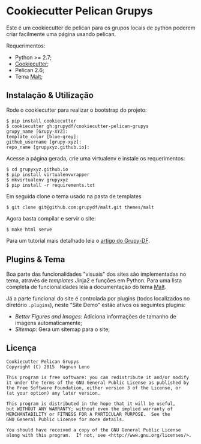 # Cookiecutter Pelican Grupys

Este é um cookiecutter de pelican para os grupos locais de python poderem criar facilmente uma página usando pelican.

Requerimentos:

- Python >= 2.7;
- [Cookiecutter](https://github.com/audreyr/cookiecutter);
- Pelican 2.6;
- Tema [Malt](https://github.com/grupydf/malt);

## Instalação & Utilização

Rode o cookiecutter para realizar o bootstrap do projeto:

```
$ pip install cookiecutter
$ cookiecutter gh:grupydf/cookiecutter-pelican-grupys
grupy_name [Grupy-XYZ]: 
template_color [blue-grey]: 
github_username [grupy-xyz]: 
repo_name [grupyxyz.github.io]:
```

Acesse a página gerada, crie uma virtualenv e instale os requerimentos:

```
$ cd grupyxyz.github.io
$ pip install virtualenvwrapper
$ mkvirtualenv grupyxyz
$ pip install -r requirements.txt
```

Em seguida clone o tema usado na pasta de templates

```
$ git clone git@github.com:grupydf/malt.git themes/malt 
```

Agora basta compilar e servir o site:


```
$ make html serve
```

Para um tutorial mais detalhado leia o [artigo do Grupy-DF](http://grupydf.github.io/blog/como-publicar-no-blog-do-grupy-df/).

## Plugins & Tema

Boa parte das funcionalidades "visuais" dos sites são implementadas no tema, através de *templates* Jinja2 e funções em Python. Para uma lista completa de funcionalidades leia a documentação do tema [Malt](https://github.com/grupydf/malt).

Já a parte funcional do site é controlada por plugins (todos localizados no diretório `.plugins`), neste "Site Demo" estão ativos os seguintes plugins:

- *Better Figures and Images*: Adiciona informações de tamanho de imagens automaticamente;
- *Sitemap*: Gera um sitemap para o site;

## Licença

```
Cookiecutter Pelican Grupys
Copyright (C) 2015  Magnun Leno

This program is free software: you can redistribute it and/or modify
it under the terms of the GNU General Public License as published by
the Free Software Foundation, either version 3 of the License, or
(at your option) any later version.

This program is distributed in the hope that it will be useful,
but WITHOUT ANY WARRANTY; without even the implied warranty of
MERCHANTABILITY or FITNESS FOR A PARTICULAR PURPOSE.  See the
GNU General Public License for more details.

You should have received a copy of the GNU General Public License
along with this program.  If not, see <http://www.gnu.org/licenses/>.
```
